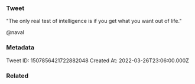 ### Tweet
"The only real test of intelligence is if you get what you want out of life."

@naval

### Metadata
Tweet ID: 1507856421722882048
Created At: 2022-03-26T23:06:00.000Z

### Related

